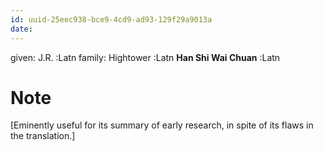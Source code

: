 ```yaml
---
id: uuid-25eec938-bce9-4cd9-ad93-129f29a9013a
date: 
---
```


given: J.R.  :Latn
family: Hightower :Latn
**Han Shi Wai Chuan** :Latn
# Note
[Eminently useful for its summary of early research, in spite of its flaws in the translation.]